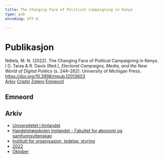 ```yaml
---
title: The Changing Face of Political Campaigning in Kenya
type: pub
encoding: UTF-8

---
```

<h1>Publikasjon</h1>
<article id="csl-bib-container-BBDZLYMU" class="csl-bib-container">
  <div class="csl-bib-body"> <div class="csl-entry">Ndlela, M. N. (2022). The Changing Face of Political Campaigning in Kenya. I D. Taras &#38; R. Davis (Red.), <i>Electoral Campaigns, Media, and the New World of Digital Politics</i> (s. 244–262). University of Michigan Press. <a href="https://doi.org/10.3998/mpub.12013603">https://doi.org/10.3998/mpub.12013603</a></div> </div>
  <div class="csl-bib-buttons">
    <a href="#taxonomy-article-BBDZLYMU" alt="archive" class="csl-bib-button">Arkiv</a>
    <a href="https://app.cristin.no/results/show.jsf?id=2061983" alt="Cristin" class="csl-bib-button">Cristin</a>
    <a href="http://zotero.org/groups/5881554/items/BBDZLYMU" alt="Zotero" class="csl-bib-button">Zotero</a>
    <a href="#keywords-article-BBDZLYMU" alt="keywords" class="csl-bib-button">Emneord</a>
  </div>
  <div id="csl-bib-meta-container-BBDZLYMU"></div>
</article>
<div id="csl-bib-meta-BBDZLYMU" class="csl-bib-meta">
  <article id="keywords-article-BBDZLYMU" class="keywords-article">
    <h1>Emneord</h1>
    
  </article>
  <article id="taxonomy-article-BBDZLYMU" class="taxonomy-article">
    <h1>Arkiv</h1>
    <ul>
      <li>
        <a href="/nn/archive/?key=3DCRN523">Universitetet i Innlandet</a>
      </li>
      <li>
        <a href="/nn/archive/?key=DU8Q9LN9">Handelshøgskolen Innlandet - Fakultet for økonomi og samfunnsvitenskap</a>
      </li>
      <li>
        <a href="/nn/archive/?key=4LUWR3ZM">Institutt for organisasjon, ledelse, styring</a>
      </li>
      <li>
        <a href="/nn/archive/?key=RDNF7EXQ">2022</a>
      </li>
      <li>
        <a href="/nn/archive/?key=2MBA9YCA">Oktober</a>
      </li>
    </ul>
  </article>
</div>
